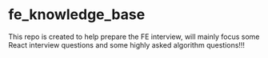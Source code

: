 # fe_knowledge_base
This repo is created to help prepare the FE interview, will mainly focus some React interview questions and some highly asked algorithm questions!!!
